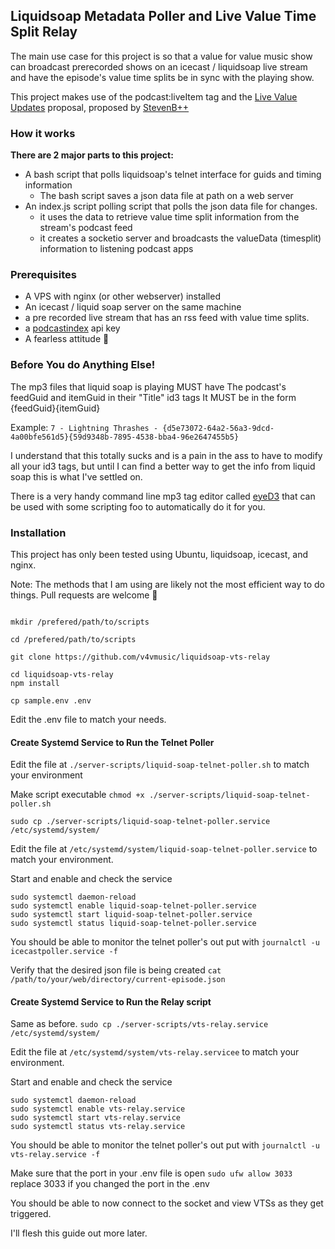 ## Liquidsoap Metadata Poller and Live Value Time Split Relay

The main use case for this project is so that a value for value music show can broadcast prerecorded shows on an icecast / liquidsoap live stream and have the episode's value time splits be in sync with the playing show.

This project makes use of the podcast:liveItem tag and the [Live Value Updates](https://github.com/Podcastindex-org/podcast-namespace/discussions/547#discussion-5331825) proposal, proposed by [StevenB++](https://github.com/thebells1111)


### How it works

**There are 2 major parts to this project:**
- A bash script that polls liquidsoap's telnet interface for guids and timing information
    - The bash script saves a json data file at path on a web server
- An index.js script polling script that polls the json data file for changes.
    - it uses the data to retrieve value time split information from the stream's podcast feed
    - it creates a socketio server and broadcasts the valueData (timesplit) information to listening podcast apps

### Prerequisites
- A VPS with nginx (or other webserver) installed
- An icecast / liquid soap server on the same machine
- a pre recorded live stream that has an rss feed with value time splits.
- a [podcastindex](https://api.podcastindex.org/) api key
- A fearless attitude 🙂

### Before You do Anything Else!
The mp3 files that liquid soap is playing MUST have The podcast's feedGuid and itemGuid in their "Title" id3 tags
It MUST be in the form {feedGuid}{itemGuid}

Example:
`7 - Lightning Thrashes - {d5e73072-64a2-56a3-9dcd-4a00bfe561d5}{59d9348b-7895-4538-bba4-96e2647455b5}`

I understand that this totally sucks and is a pain in the ass to have to modify all your id3 tags, but until I can find a better way to get the info from liquid soap this is what I've settled on.

There is a very handy command line mp3 tag editor called [eyeD3](https://eyed3.readthedocs.io/en/latest/) that can be used with some scripting foo to automatically do it for you.
### Installation

This project has only been tested using Ubuntu, liquidsoap, icecast, and nginx.

Note: The methods that I am using are likely not the most efficient way to do things. Pull requests are welcome 🙂

```

mkdir /prefered/path/to/scripts

cd /prefered/path/to/scripts

git clone https://github.com/v4vmusic/liquidsoap-vts-relay

cd liquidsoap-vts-relay
npm install

cp sample.env .env

```

Edit the .env file to match your needs.

#### Create Systemd Service to Run the Telnet Poller

Edit the file at `./server-scripts/liquid-soap-telnet-poller.sh` to match your environment

Make script executable
`chmod +x ./server-scripts/liquid-soap-telnet-poller.sh`

`sudo cp ./server-scripts/liquid-soap-telnet-poller.service /etc/systemd/system/`

Edit the file at `/etc/systemd/system/liquid-soap-telnet-poller.service` to match your environment.

Start and enable and check the service
```
sudo systemctl daemon-reload
sudo systemctl enable liquid-soap-telnet-poller.service
sudo systemctl start liquid-soap-telnet-poller.service
sudo systemctl status liquid-soap-telnet-poller.service
```

You should be able to monitor the telnet poller's out put with
`journalctl -u icecastpoller.service -f`

Verify that the desired json file is being created
`cat /path/to/your/web/directory/current-episode.json`


#### Create Systemd Service to Run the Relay script
Same as before.
`sudo cp ./server-scripts/vts-relay.service /etc/systemd/system/`

Edit the file at `/etc/systemd/system/vts-relay.servicee` to match your environment.

Start and enable and check the service

```
sudo systemctl daemon-reload
sudo systemctl enable vts-relay.service
sudo systemctl start vts-relay.service
sudo systemctl status vts-relay.service
```
You should be able to monitor the telnet poller's out put with
`journalctl -u vts-relay.service -f`

Make sure that the port in your .env file is open
`sudo ufw allow 3033` 
replace 3033 if you changed the port in the .env

You should be able to now connect to the socket and view VTSs as they get triggered.

I'll flesh this guide out more later.